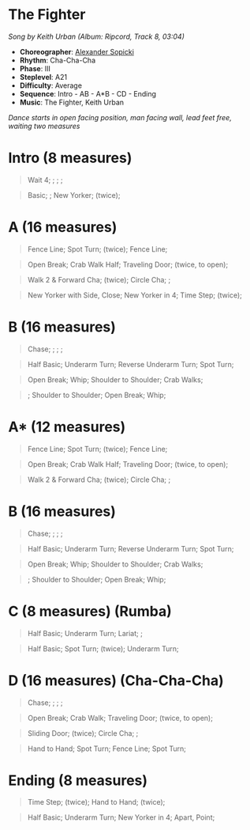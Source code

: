 # The Fighter
*Song by Keith Urban (Album: Ripcord, Track 8, 03:04)*

* **Choreographer**: [Alexander Sopicki](mailto:cuesheets@gmx.net "cuesheets@gmx.net")
* **Rhythm**: Cha-Cha-Cha
* **Phase**: III
* **Steplevel**: A21
* **Difficulty**: Average
* **Sequence**: Intro - AB - A*B - CD - Ending
* **Music**: The Fighter, Keith Urban

*Dance starts in open facing position, man facing wall, lead feet free, waiting two measures*

# Intro (8 measures)

> Wait 4; ; ; ;

> Basic; ; New Yorker; (twice);

# A (16 measures)

> Fence Line; Spot Turn; (twice); Fence Line;

> Open Break; Crab Walk Half; Traveling Door; (twice, to open);

> Walk 2 & Forward Cha; (twice); Circle Cha; ;

> New Yorker with Side, Close; New Yorker in 4; Time Step; (twice);

# B (16 measures)

> Chase; ; ; ;

> Half Basic; Underarm Turn; Reverse Underarm Turn; Spot Turn;

> Open Break; Whip; Shoulder to Shoulder; Crab Walks;

> ; Shoulder to Shoulder; Open Break; Whip;

# A* (12 measures)

> Fence Line; Spot Turn; (twice); Fence Line;

> Open Break; Crab Walk Half; Traveling Door; (twice, to open);

> Walk 2 & Forward Cha; (twice); Circle Cha; ;

# B (16 measures)

> Chase; ; ; ;

> Half Basic; Underarm Turn; Reverse Underarm Turn; Spot Turn;

> Open Break; Whip; Shoulder to Shoulder; Crab Walks;

> ; Shoulder to Shoulder; Open Break; Whip;

# C (8 measures) (Rumba)

> Half Basic; Underarm Turn; Lariat; ;

> Half Basic; Spot Turn; (twice); Underarm Turn;

# D (16 measures) (Cha-Cha-Cha)

> Chase; ; ; ;

> Open Break; Crab Walk; Traveling Door; (twice, to open);

> Sliding Door; (twice); Circle Cha; ;

> Hand to Hand; Spot Turn; Fence Line; Spot Turn;

# Ending (8 measures)

> Time Step; (twice); Hand to Hand; (twice);

> Half Basic; Underarm Turn; New Yorker in 4; Apart, Point;
